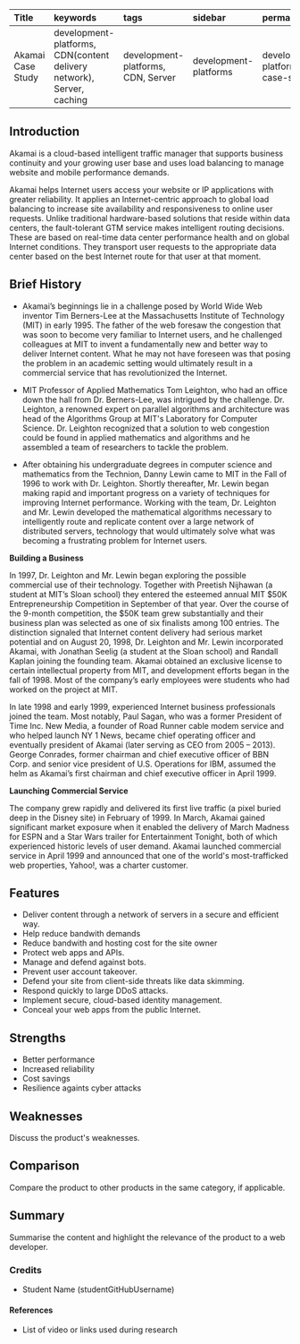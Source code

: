 

|    Title     |    keywords |	  tags |	sidebar |	permalink |	folder |
| :---         |   :---      |  :---   | :---     | :---      |   :--  |
|Akamai Case Study|development-platforms, CDN(content delivery network), Server, caching|development-platforms, CDN, Server|development-platforms|development-platforms/akamai-case-study.md| Development-platforms|





## Introduction

Akamai is a cloud-based intelligent traffic manager that supports business continuity and your growing user base and uses load balancing to manage website and mobile performance demands.

Akamai helps Internet users access your website or IP applications with greater reliability. It applies an Internet-centric approach to global load balancing to increase site availability and responsiveness to online user requests. Unlike traditional hardware-based solutions that reside within data centers, the fault-tolerant GTM service makes intelligent routing decisions. These are based on real-time data center performance health and on global Internet conditions. They transport user requests to the appropriate data center based on the best Internet route for that user at that moment.

## Brief History

- Akamai’s beginnings lie in a challenge posed by World Wide Web inventor Tim Berners-Lee at the Massachusetts Institute of Technology (MIT) in early 1995. The father of the web foresaw the congestion that was soon to become very familiar to Internet users, and he challenged colleagues at MIT to invent a fundamentally new and better way to deliver Internet content. What he may not have foreseen was that posing the problem in an academic setting would ultimately result in a commercial service that has revolutionized the Internet.

- MIT Professor of Applied Mathematics Tom Leighton, who had an office down the hall from Dr. Berners-Lee, was intrigued by the challenge. Dr. Leighton, a renowned expert on parallel algorithms and architecture was head of the Algorithms Group at MIT's Laboratory for Computer Science. Dr. Leighton recognized that a solution to web congestion could be found in applied mathematics and algorithms and he assembled a team of researchers to tackle the problem.

- After obtaining his undergraduate degrees in computer science and mathematics from the Technion, Danny Lewin came to MIT in the Fall of 1996 to work with Dr. Leighton. Shortly thereafter, Mr. Lewin began making rapid and important progress on a variety of techniques for improving Internet performance. Working with the team, Dr. Leighton and Mr. Lewin developed the mathematical algorithms necessary to intelligently route and replicate content over a large network of distributed servers, technology that would ultimately solve what was becoming a frustrating problem for Internet users.

**Building a Business**

In 1997, Dr. Leighton and Mr. Lewin began exploring the possible commercial use of their technology. Together with Preetish Nijhawan (a student at MIT’s Sloan school) they entered the esteemed annual MIT $50K Entrepreneurship Competition in September of that year. Over the course of the 9-month competition, the $50K team grew substantially and their business plan was selected as one of six finalists among 100 entries. The distinction signaled that Internet content delivery had serious market potential and on August 20, 1998, Dr. Leighton and Mr. Lewin incorporated Akamai, with Jonathan Seelig (a student at the Sloan school) and Randall Kaplan joining the founding team. Akamai obtained an exclusive license to certain intellectual property from MIT, and development efforts began in the fall of 1998. Most of the company’s early employees were students who had worked on the project at MIT.

In late 1998 and early 1999, experienced Internet business professionals joined the team. Most notably, Paul Sagan, who was a former President of Time Inc. New Media, a founder of Road Runner cable modem service and who helped launch NY 1 News, became chief operating officer and eventually president of Akamai (later serving as CEO from 2005 – 2013). George Conrades, former chairman and chief executive officer of BBN Corp. and senior vice president of U.S. Operations for IBM, assumed the helm as Akamai’s first chairman and chief executive officer in April 1999.

**Launching Commercial Service**

The company grew rapidly and delivered its first live traffic (a pixel buried deep in the Disney site) in February of 1999. In March, Akamai gained significant market exposure when it enabled the delivery of March Madness for ESPN and a Star Wars trailer for Entertainment Tonight, both of which experienced historic levels of user demand. Akamai launched commercial service in April 1999 and announced that one of the world's most-trafficked web properties, Yahoo!, was a charter customer.

## Features
- Deliver content through a network of servers in a secure and efficient way.
- Help reduce bandwith demands
- Reduce bandwith and hosting cost for the site owner
- Protect web apps and APIs.
- Manage and defend against bots.
- Prevent user account takeover.
- Defend your site from client-side threats like data skimming.
- Respond quickly to large DDoS attacks.
- Implement secure, cloud-based identity management.
- Conceal your web apps from the public Internet.

## Strengths

- Better performance
- Increased reliability
- Cost savings
- Resilience againts cyber attacks

## Weaknesses

Discuss the product's weaknesses.

## Comparison

Compare the product to other products in the same category, if applicable.

## Summary

Summarise the content and highlight the relevance of the product to a web developer.

### Credits

- Student Name (studentGitHubUsername)

#### References

- List of video or links used during research
